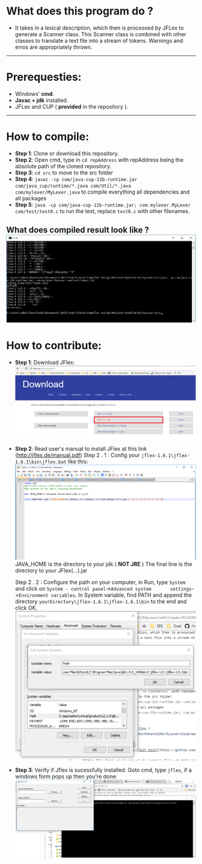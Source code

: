 # What does this program do ? 
- It takes in a lexical description, which then is processed by JFLex to generate a Scanner class. This Scanner class is combined
with other classes to translate a text file into a stream of tokens. Warnings and erros are appropriately thrown.
---
# Prerequesties:
- Windows' **cmd**.
- **Javac + jdk** installed.
- JFLex and CUP ( **provided** in the repository ).

---
# How to compile:
- **Step 1**: Clone or download this repository.
- **Step 2**: Open cmd, type in `cd repAddress` with repAddress being the absolute path of the cloned repository.
- **Step 3**: `cd src` to move to the src folder
- **Step 4**: `javac -cp com/java-cup-11b-runtime.jar com/java_cup/runtime/*.java com/Util/*.java com/mylexer/MyLexer.java` to compile everything all dependencies and all packages
- **Step 5**: `java -cp com/java-cup-11b-runtime.jar; com.mylexer.MyLexer com/test/test0.c` to run the test, replace `test0.c` with other filenames.

What does compiled result look like ? 
![alt text](https://github.com/minhthanh3145/MyLexer/blob/master/img/compiled.jpg)
---
# How to contribute:
- **Step 1**: Download JFlex: 
![alt text](https://github.com/minhthanh3145/MyLexer/blob/master/img/jflex_downlad.png)

- **Step 2**: Read user's manual to install JFlex at this link (http://jflex.de/manual.pdf)
   Step 2 . 1 : Config your `jflex-1.6.1\jflex-1.6.1\bin\jflex.bat` like this:
      ![alt text](https://github.com/minhthanh3145/MyLexer/blob/master/img/bin_flex_bat.png)
     JAVA_HOME is the directory to your jdk ( **NOT JRE** )
     The final line is the directory to your JFlex(...).jar

  Step 2 . 2 : Configure the path on your computer, in Run, type `System` and click on `System - control panel`->`Advanced system       settings`->`Environment variables`. In System variable, find PATH and append the directory `yourDirectory\jflex-1.6.1\jflex-1.6.1\bin` to the end and click OK. 
![alt text](https://github.com/minhthanh3145/MyLexer/blob/master/img/path_config.png)

- **Step 3**: Verify if Jflex is sucessfully installed. 
Goto cmd, type `jflex`, if a windows form pops up then you're done: 
![alt text](https://github.com/minhthanh3145/MyLexer/blob/master/img/jflex_done.png)
